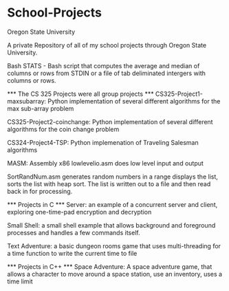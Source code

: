 # School-Projects
Oregon State University

A private Repository of all of my school projects through Oregon State University.

Bash STATS - Bash script that computes the average and median of columns or rows from STDIN or a file of 
  tab deliminated intergers with columns or rows.


*** The CS 325 Projects were all group projects ***
CS325-Project1-maxsubarray:  Python implementation of several different algorithms for the max sub-array problem

CS325-Project2-coinchange: Python implementation of several different algorithms for the coin change problem

CS324-Project4-TSP: Python implemenation of Traveling Salesman algorithms

MASM: Assembly x86 
  lowlevelio.asm does low level input and output
  
  SortRandNum.asm generates random numbers in a range displays the list, sorts the list with heap sort.  The list
      is written out to a file and then read back in for processing.

*** Projects in C ***
Server: an example of a concurrent server and client, exploring one-time-pad encryption and decryption

Small Shell: a small shell example that allows background and foreground processes and handles a few commands itself.

Text Adventure:  a basic dungeon rooms game that uses multi-threading for a time function to write the current time to
  file
  
*** Projects in C++ ***
Space Adventure:  A space adventure game, that allows a character to move around a space station, use an inventory, 
  uses a time limit
